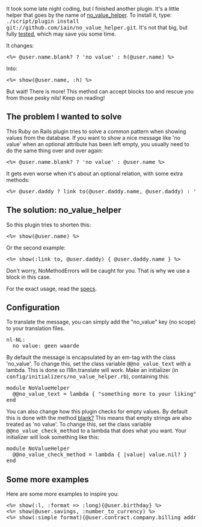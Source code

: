 It took some late night coding, but I finished another plugin. It's a little helper that goes by the name of <a href="http://github.com/iain/no_value_helper">no_value_helper</a>. To install it, type: <tt>./script/plugin install git://github.com/iain/no_value_helper.git</tt>. It's not that big, but fully <a href="http://github.com/iain/no_value_helper/tree/master/spec/no_value_helper_spec.rb" target="_blank">tested</a>, which may save you some time.

It changes:

<pre lang="rails"><%= @user.name.blank? ? 'no value' : h(@user.name) %></pre>

Into:

<pre lang="rails"><%= show(@user.name, :h) %></pre>

But wait! There is more! This method can accept blocks too and rescue you from those pesky nils! Keep on reading!

<!--more--><h2>The problem I wanted to solve</h2>

This Ruby on Rails plugin tries to solve a common pattern when showing
values from the database. If you want to show a nice message like 'no value'
when an optional attribute has been left empty, you usually need to do the
same thing over and over again:

<pre lang="rails"><%= @user.name.blank? ? 'no value' : @user.name %></pre>

It gets even worse when it's about an optional relation, with some extra methods:

<pre lang="rails"><%= @user.daddy ? link_to(@user.daddy.name, @user.daddy) : 'no daddy' %></pre>

<h2>The solution: no_value_helper</h2>

So this plugin tries to shorten this:

<pre lang="rails"><%= show(@user.name) %></pre>

Or the second example:

<pre lang="rails"><%= show(:link_to, @user.daddy) { @user.daddy.name } %></pre>

Don't worry, NoMethodErrors will be caught for you. That is why we use a block
in this case.

For the exact usage, read the <a href="http://github.com/iain/no_value_helper/tree/master/spec/no_value_helper_spec.rb" target="_blank">specs</a>.

<h2>Configuration</h2>

To translate the message, you can simply add the "no_value" key (no scope) to
your translation files.

<pre lang="yaml">
nl-NL:
  no_value: geen waarde
</pre>

By default the message is encapsulated by an em-tag with the class 'no_value'.
To change this, set the class variable <tt>@@no_value_text</tt> with a lambda. This is
done so I18n.translate will work. Make an initializer
(in <tt>config/initializers/no_value_helper.rb</tt>), containing this:

<pre lang="rails">
module NoValueHelper
  @@no_value_text = lambda { "something more to your liking" }
end
</pre>

You can also change how this plugin checks for empty values. By default this is
done with the method <a href="http://apidock.com/rails/Object/blank%3F" target="_blank">blank?</a>
This means that empty strings are also treated as 'no value'. To change this,
set the class variable <tt>@@no_value_check_method</tt> to a lambda that does what you
want. Your initializer will look something like this:

<pre lang="rails">
module NoValueHelper
  @@no_value_check_method = lambda { |value| value.nil? }
end
</pre>

<h2>Some more examples</h2>

Here are some more examples to inspire you:

<pre lang="rails">
<%= show(:l, :format => :long){@user.birthday} %>
<%= show(@user.savings, :number_to_currency) %>
<%= show(:simple_format){@user.contract.company.billing_address} %>
</pre>